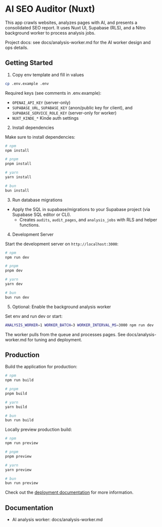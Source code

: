 # AI SEO Auditor (Nuxt)

This app crawls websites, analyzes pages with AI, and presents a consolidated SEO report. It uses Nuxt UI, Supabase (RLS), and a Nitro background worker to process analysis jobs.

Project docs: see docs/analysis-worker.md for the AI worker design and ops details.

## Getting Started

1) Copy env template and fill in values

```bash
cp .env.example .env
```

Required keys (see comments in .env.example):

- `OPENAI_API_KEY` (server-only)
- `SUPABASE_URL`, `SUPABASE_KEY` (anon/public key for client), and `SUPABASE_SERVICE_ROLE_KEY` (server-only for worker)
- `NUXT_KINDE_*` Kinde auth settings

2) Install dependencies

Make sure to install dependencies:

```bash
# npm
npm install

# pnpm
pnpm install

# yarn
yarn install

# bun
bun install
```

3) Run database migrations

- Apply the SQL in supabase/migrations to your Supabase project (via Supabase SQL editor or CLI).
  - Creates `audits`, `audit_pages`, and `analysis_jobs` with RLS and helper functions.

4) Development Server

Start the development server on `http://localhost:3000`:

```bash
# npm
npm run dev

# pnpm
pnpm dev

# yarn
yarn dev

# bun
bun run dev
```

5) Optional: Enable the background analysis worker

Set env and run dev or start:

```bash
ANALYSIS_WORKER=1 WORKER_BATCH=3 WORKER_INTERVAL_MS=3000 npm run dev
```

The worker pulls from the queue and processes pages. See docs/analysis-worker.md for tuning and deployment.

## Production

Build the application for production:

```bash
# npm
npm run build

# pnpm
pnpm build

# yarn
yarn build

# bun
bun run build
```

Locally preview production build:

```bash
# npm
npm run preview

# pnpm
pnpm preview

# yarn
yarn preview

# bun
bun run preview
```

Check out the [deployment documentation](https://nuxt.com/docs/getting-started/deployment) for more information.

## Documentation

- AI analysis worker: docs/analysis-worker.md
